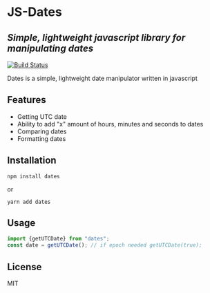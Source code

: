 # JS-Dates
## _Simple, lightweight javascript library for manipulating dates_

[![Build Status](https://travis-ci.org/umuralpay/dates.svg?branch=main)](https://travis-ci.org/umuralpay/dates)

Dates is a simple, lightweight date manipulator written in javascript


## Features

- Getting UTC date
- Ability to add "x" amount of hours, minutes and seconds to dates
- Comparing dates
- Formatting dates

## Installation

``` npm install dates ```

or

``` yarn add dates ```

## Usage

```javascript
import {getUTCDate} from "dates"; 
const date = getUTCDate(); // if epoch needed getUTCDate(true);
```
## License

MIT
